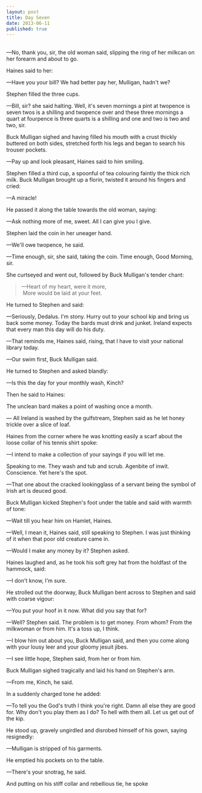 ```yaml
---
layout: post
title: Day Seven
date: 2013-06-11
published: true
---
```

<br>
—No, thank you, sir, the old woman said, slipping the ring of her milkcan on her forearm and about to go.

Haines said to her:

—Have you your bill? We had better pay her, Mulligan, hadn't we?

Stephen filled the three cups.

—Bill, sir? she said halting. Well, it's seven mornings a pint at twopence is seven twos is a shilling and twopence over and these three mornings a quart at fourpence is three quarts is a shilling and one and two is two and two, sir.

Buck Mulligan sighed and having filled his mouth with a crust thickly buttered on both sides, stretched forth his legs and began to search his trouser pockets.

—Pay up and look pleasant, Haines said to him smiling.

Stephen filled a third cup, a spoonful of tea colouring faintly the thick rich milk. Buck Mulligan brought up a florin, twisted it around his fingers and cried:

—A miracle!

He passed it along the table towards the old woman, saying:

—Ask nothing more of me, sweet. All I can give you I give.

Stephen laid the coin in her uneager hand.

—We'll owe twopence, he said.

—Time enough, sir, she said, taking the coin. Time enough, Good Morning, sir.

She curtseyed and went out, followed by Buck Mulligan's tender chant:

> —Heart of my heart, were it more, <br>
>  More would be laid at your feet.

He turned to Stephen and said:

—Seriously, Dedalus. I'm stony. Hurry out to your school kip and bring us back some money. Today the bards must drink and junket. Ireland expects that every man this day will do his duty.

—That reminds me, Haines said, rising, that I have to visit your national library today.

—Our swim first, Buck Mulligan said.

He turned to Stephen and asked blandly:

—Is this the day for your monthly wash, Kinch?

Then he said to Haines:

The unclean bard makes a point of washing once a month.

— All Ireland is washed by the gulfstream, Stephen said as he let honey trickle over a slice of loaf.

Haines from the corner where he was knotting easily a scarf about the loose collar of his tennis shirt spoke:

—I intend to make a collection of your sayings if you will let me.

Speaking to me. They wash and tub and scrub. Agenbite of inwit. Conscience. Yet here's the spot.

—That one about the cracked lookingglass of a servant being the symbol of Irish art is deuced good.

Buck Mulligan kicked Stephen's foot under the table and said with warmth of tone:

—Wait till you hear him on Hamlet, Haines.

—Well, I mean it, Haines said, still speaking to Stephen. I was just thinking of it when that poor old creature came in.

—Would I make any money by it? Stephen asked.

Haines laughed and, as he took his soft grey hat from the holdfast of the hammock, said:

—I don't know, I'm sure.

He strolled out the doorway, Buck Mulligan bent across to Stephen and said with coarse vigour:

—You put your hoof in it now. What did you say that for?

—Well? Stephen said. The problem is to get money. From whom? From the milkwoman or from him. It's a toss up, I think.

—I blow him out about you, Buck Mulligan said, and then you come along with your lousy leer and your gloomy jesuit jibes.

—I see little hope, Stephen said, from her or from him.

Buck Mulligan sighed tragically and laid his hand on Stephen's arm. 

—From me, Kinch, he said.

In a suddenly charged tone he added:

—To tell you the God's truth I think you're right. Damn all else they are good for. Why don't you play them as I do? To hell with them all. Let us get out of the kip.

He stood up, gravely ungirdled and disrobed himself of his gown, saying resignedly:

—Mulligan is stripped of his garments.

He emptied his pockets on to the table.

—There's your snotrag, he said.

And putting on his stiff collar and rebellious tie, he spoke
